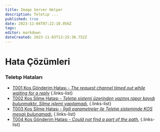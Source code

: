 ```yaml
---
title: Image Server Helper
description: Teletıp ...
published: true
date: 2023-11-04T07:22:10.056Z
tags: 
editor: markdown
dateCreated: 2023-11-03T13:25:36.752Z
---
```


# Hata Çözümleri

### Teletıp Hataları

- [T001 Kos Gönderim Hatası - *The request channel timed out while waiting for a reply*](/Hatalar/T001)
{.links-list}
- [T002 Kos Silme Hatası - *Teletıp sistemi üzerinden yazmış rapor kayıdı bulunmaktır. Silme işlemi yapılamadı.*](/Hatalar/T002)
{.links-list}
- [T003 Kos Silme Hatası - *İlgili parametreler ile Teletıp sisteminde KOS mesajı bulunamadı.*](/Hatalar/T003)
{.links-list}
- [T004 Kos Gönderim Hatası - *Could not find a part of the path.*](/Hatalar/T004)
{.links-list}

